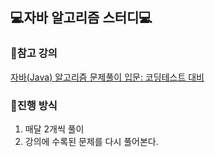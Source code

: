 ## 💻자바 알고리즘 스터디💻

### 🎥참고 강의
[자바(Java) 알고리즘 문제풀이 입문: 코딩테스트 대비](https://www.inflearn.com/course/%EC%9E%90%EB%B0%94-%EC%95%8C%EA%B3%A0%EB%A6%AC%EC%A6%98-%EB%AC%B8%EC%A0%9C%ED%92%80%EC%9D%B4-%EC%BD%94%ED%85%8C%EB%8C%80%EB%B9%84/dashboard)

### 📢진행 방식
1. 매달 2개씩 풀이
2. 강의에 수록된 문제를 다시 풀어본다.
